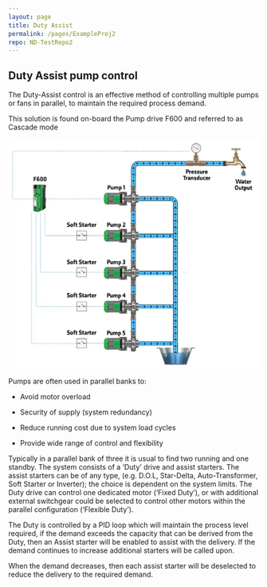 ```yaml
---
layout: page
title: Duty Assist
permalink: /pages/ExampleProj2
repo: ND-TestRepo2
---
```



## Duty Assist pump control

The Duty-Assist control is an effective method of controlling multiple pumps or fans in parallel, to maintain the required process demand.

This solution is found on-board the Pump drive F600 and referred to as Cascade mode

<div class="d-flex justify-content-center">
    <img
        alt="IPC Diagram"
        class="projImage"
        src="/assets/images/projects/f600-cascade.webp"
    />
</div>

Pumps are often used in parallel banks to:

- Avoid motor overload

- Security of supply (system redundancy)

- Reduce running cost due to system load cycles

- Provide wide range of control and flexibility

Typically in a parallel bank of three it is usual to find two running and one standby. The system consists of a ‘Duty’ drive and assist starters. The assist starters can be of any type, (e.g. D.O.L, Star-Delta, Auto-Transformer, Soft Starter or Inverter); the choice is dependent on the system limits. The Duty drive can control one dedicated motor (‘Fixed Duty’), or with additional external switchgear could be selected to control other motors within the parallel configuration (‘Flexible Duty’).

The Duty is controlled by a PID loop which will maintain the process level required, if the demand exceeds the capacity that can be derived from the Duty, then an Assist starter will be enabled to assist with the delivery. If the demand continues to increase additional starters will be called upon.

When the demand decreases, then each assist starter will be deselected to reduce the delivery to the required demand.
